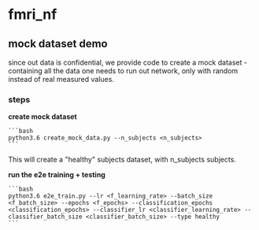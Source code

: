 # fmri_nf
## mock dataset demo
since out data is confidential, we provide code to create a mock dataset - containing all the data one needs to run out network, only with random instead of real measured values.
### steps
**create mock dataset**

	```bash
	python3.6 create_mock_data.py --n_subjects <n_subjects>
	```
	
This will create a "healthy" subjects dataset, with n_subjects subjects.

**run the e2e training + testing**

	```bash
	python3.6 e2e_train.py --lr <f_learning_rate> --batch_size <f_batch_size> --epochs <f_epochs> --classification_epochs <classification_epochs> --classifier_lr <classifier_learning_rate> --classifier_batch_size <classifier_batch_size> --type healthy
	```

